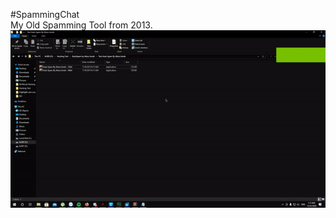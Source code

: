 #SpammingChat
<br>My Old Spamming Tool from 2013.</br>
![Alt Text](https://raw.githubusercontent.com/akizaizinski1311/SpammingChat/main/ezgif.com-resize.gif)

